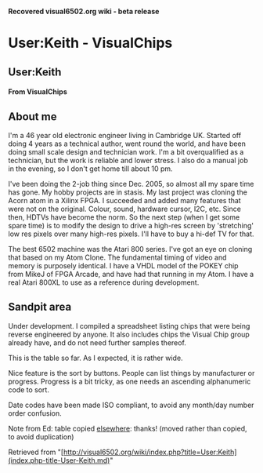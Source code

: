 **Recovered visual6502.org wiki - beta release**

# User:Keith - VisualChips

## User:Keith

#### From VisualChips

## About me

I'm a 46 year old electronic engineer living in Cambridge UK.
Started off doing 4 years as a technical author, went round the world, and have been doing small scale design and technician work.
I'm a bit overqualified as a technician, but the work is reliable and lower stress.
I also do a manual job in the evening, so I don't get home till about 10 pm.

I've been doing the 2-job thing since Dec. 2005, so almost all my spare time has gone. My hobby projects are in stasis. My last project was cloning the Acorn atom in a Xilinx FPGA. I succeeded and added many features that were not on the original. Colour, sound, hardware cursor, I2C, etc. Since then, HDTVs have become the norm. So the next step (when I get some spare time) is to modify the design to drive a high-res screen by 'stretching' low res pixels over many high-res pixels. I'll have to buy a hi-def TV for that.

The best 6502 machine was the Atari 800 series. I've got an eye on cloning that based on my Atom Clone. The fundamental timing of video and memory is purposely identical. I have a VHDL model of the POKEY chip from MikeJ of FPGA Arcade, and have had that running in my Atom. I have a real Atari 800XL to use as a reference during development.

## Sandpit area

Under development. I compiled a spreadsheet listing chips that were being reverse engineered by anyone.
It also includes chips the Visual Chip group already have, and do not need further samples thereof.

This is the table so far. As I expected, it is rather wide.

Nice feature is the sort by buttons. People can list things by manufacturer or progress.
Progress is a bit tricky, as one needs an ascending alphanumeric code to sort.

Date codes have been made ISO compliant, to avoid any month/day number order confusion.

Note from Ed: table copied [elsewhere](index.php-title-Chips_in_our_collection.md): thanks!  (moved rather than copied, to avoid duplication)

Retrieved from "[http://visual6502.org/wiki/index.php?title=User:Keith](index.php-title-User-Keith.md)"


